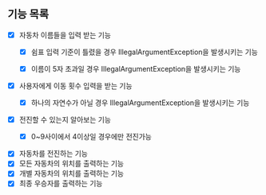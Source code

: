 ## 기능 목록

- [x] 자동차 이름들을 입력 받는 기능
    - [x] 쉼표 입력 기준이 틀렸을 경우 IllegalArgumentException을 발생시키는 기능
    - [x] 이름이 5자 초과일 경우 IllegalArgumentException을 발생시키는 기능


- [x] 사용자에게 이동 횟수 입력을 받는 기능
    - [x] 하나의 자연수가 아닐 경우 IllegalArgumentException을 발생시키는 기능


- [x] 전진할 수 있는지 알아보는 기능
    - [x] 0~9사이에서 4이상일 경우에만 전진가능


- [x] 자동차를 전진하는 기능
- [x] 모든 자동차의 위치를 출력하는 기능
- [x] 개별 자동차의 위치를 출력하는 기능
- [x] 최종 우승자를 출력하는 기능